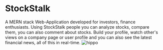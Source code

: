 # StockStalk

A MERN stack Web-Application developed for investors, finance enthusiasts. Using StockStalk people you can analyze stocks, compare them, you can also comment about stocks. Build your profile, watch other's views on a company page or user profile and you can also see the latest financial news, all of this in real-time.
![hippo](https://imgflip.com/gif/4vrf0x)
